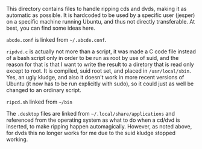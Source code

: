 This directory contains files to handle ripping cds and dvds, making it as
automatic as possible. It is hardcoded to be used by a specific user (jesper) on
a specific machine running Ubuntu, and thus not directly transferable. At best,
you can find some ideas here.

`abcde.conf` is linked from `~/.abcde.conf`.

`ripdvd.c` is actually not more than a script, it was made a C code
file instead of a bash script only in order to be run as root by use
of suid, and the reason for that is that I want to write the result to
a diretory that is read only except to root. It is compiled, suid root
set, and placed in `/usr/local/sbin`. Yes, an ugly kludge, and also it
doesn't work in more recent versions of Ubuntu (it now has to be run
explicitly with sudo), so it could just as well be changed to an
ordinary script.

`ripcd.sh` linked from `~/bin`

The `.desktop` files are linked from `~/.local/share/applications` and
referenced from the operating system as what to do when a cd/dvd is inserted, to
make ripping happen automagically. However, as noted above, for dvds this no
longer works for me due to the suid kludge stopped working.
